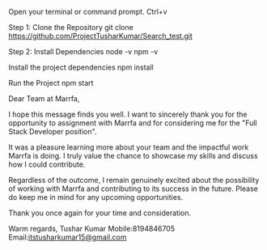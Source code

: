 Open your terminal or command prompt.
Ctrl+v

Step 1: Clone the Repository
git clone https://github.com/ProjectTusharKumar/Search_test.git

Step 2: Install Dependencies
node -v
npm -v

Install the project dependencies
npm install

Run the Project
npm start

Dear Team at Marrfa,

I hope this message finds you well. I want to sincerely thank you for the opportunity to assignment with Marrfa and for considering me for the "Full Stack Developer position".

It was a pleasure learning more about your team and the impactful work Marrfa is doing. I truly value the chance to showcase my skills and discuss how I could contribute.

Regardless of the outcome, I remain genuinely excited about the possibility of working with Marrfa and contributing to its success in the future. Please do keep me in mind for any upcoming opportunities.

Thank you once again for your time and consideration.

Warm regards,
Tushar Kumar
Mobile:8194846705
Email:itstusharkumar15@gmail.com
